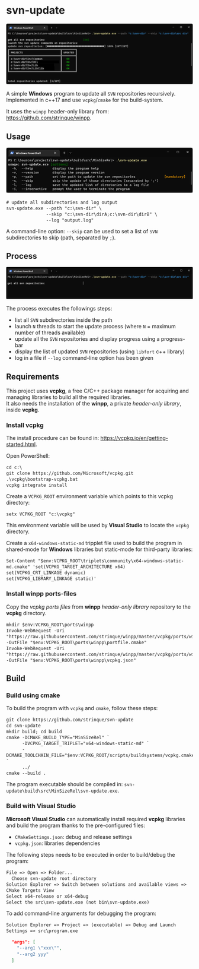 # svn-update

![svn-update table](https://github.com/strinque/svn-update/blob/master/docs/update_table.png)

A simple **Windows** program to update all `SVN` repositories recursively.  
Implemented in c++17 and use `vcpkg`/`cmake` for the build-system.  

It uses the `winpp` header-only library from: https://github.com/strinque/winpp.

## Usage

![svn-update help](https://github.com/strinque/svn-update/blob/master/docs/help.png)

``` console
# update all subdirectories and log output
svn-update.exe --path "c:\svn-dir" \
               --skip "c:\svn-dir\dirA;c:\svn-dir\dirB" \
               --log "output.log"
```

A command-line option: `--skip` can be used to set a list of `SVN` subdirectories to skip (path, separated by `;`).

## Process

![svn-update update](https://github.com/strinque/svn-update/blob/master/docs/update.gif)

The process executes the followings steps:

- list all `SVN` subdirectories inside the path
- launch `N` threads to start the update process (where `N` = maximum number of threads available)
- update all the `SVN` repositories and display progress using a progress-bar
- display the list of updated `SVN` repositories (using `libfort` c++ library)
- log in a file if `--log` command-line option has been given

## Requirements

This project uses **vcpkg**, a free C/C++ package manager for acquiring and managing libraries to build all the required libraries.  
It also needs the installation of the **winpp**, a private *header-only library*, inside **vcpkg**.

### Install vcpkg

The install procedure can be found in: https://vcpkg.io/en/getting-started.html.  

Open PowerShell: 

``` console
cd c:\
git clone https://github.com/Microsoft/vcpkg.git
.\vcpkg\bootstrap-vcpkg.bat
vcpkg integrate install
```

Create a `VCPKG_ROOT` environment variable which points to this vcpkg directory: 

``` console
setx VCPKG_ROOT "c:\vcpkg"
```
This environment variable will be used by **Visual Studio** to locate the `vcpkg` directory.

Create a `x64-windows-static-md` tripplet file used to build the program in shared-mode for **Windows** libraries but static-mode for third-party libraries:

``` console
Set-Content "$env:VCPKG_ROOT\triplets\community\x64-windows-static-md.cmake" 'set(VCPKG_TARGET_ARCHITECTURE x64)
set(VCPKG_CRT_LINKAGE dynamic)
set(VCPKG_LIBRARY_LINKAGE static)'
```

### Install winpp ports-files

Copy the *vcpkg ports files* from **winpp** *header-only library* repository to the **vcpkg** directory.

``` console
mkdir $env:VCPKG_ROOT\ports\winpp
Invoke-WebRequest -Uri "https://raw.githubusercontent.com/strinque/winpp/master/vcpkg/ports/winpp/portfile.cmake" -OutFile "$env:VCPKG_ROOT\ports\winpp\portfile.cmake"
Invoke-WebRequest -Uri "https://raw.githubusercontent.com/strinque/winpp/master/vcpkg/ports/winpp/vcpkg.json" -OutFile "$env:VCPKG_ROOT\ports\winpp\vcpkg.json"
```

## Build

### Build using cmake

To build the program with `vcpkg` and `cmake`, follow these steps:

``` console
git clone https://github.com/strinque/svn-update
cd svn-update
mkdir build; cd build
cmake -DCMAKE_BUILD_TYPE="MinSizeRel" `
      -DVCPKG_TARGET_TRIPLET="x64-windows-static-md" `
      -DCMAKE_TOOLCHAIN_FILE="$env:VCPKG_ROOT/scripts/buildsystems/vcpkg.cmake" `
      ../
cmake --build .
```

The program executable should be compiled in: `svn-update\build\src\MinSizeRel\svn-update.exe`.


### Build with Visual Studio

**Microsoft Visual Studio** can automatically install required **vcpkg** libraries and build the program thanks to the pre-configured files: 

- `CMakeSettings.json`: debug and release settings
- `vcpkg.json`: libraries dependencies

The following steps needs to be executed in order to build/debug the program:

```console
File => Open => Folder...
  Choose svn-update root directory
Solution Explorer => Switch between solutions and available views => CMake Targets View
Select x64-release or x64-debug
Select the src\svn-update.exe (not bin\svn-update.exe)
```

To add command-line arguments for debugging the program:

```
Solution Explorer => Project => (executable) => Debug and Launch Settings => src\program.exe
```

``` json
  "args": [
    "--arg1 \"xxx\"",
    "--arg2 yyy"
  ]
```